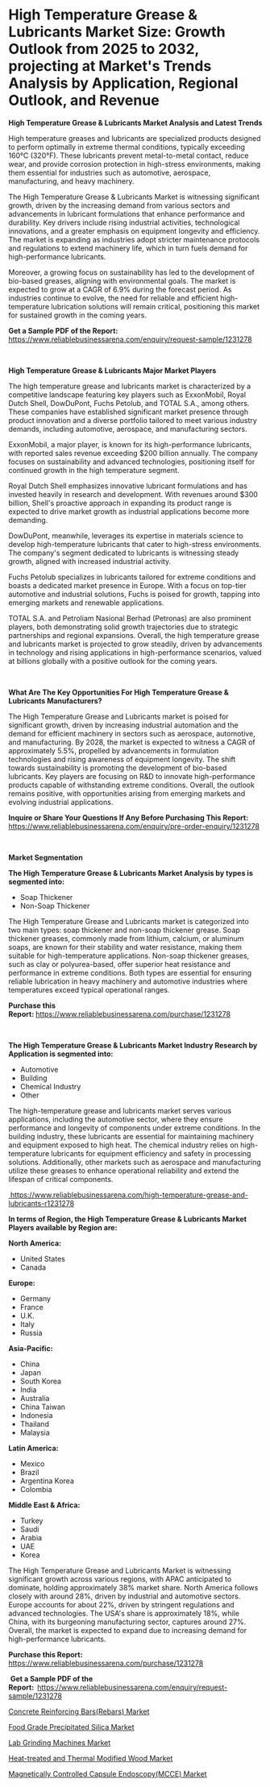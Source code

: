 <p><h1>High Temperature Grease & Lubricants Market Size: Growth Outlook from 2025 to 2032, projecting at Market's Trends Analysis by Application, Regional Outlook, and Revenue</h1></p><p><strong>High Temperature Grease & Lubricants Market Analysis and Latest Trends</strong></p>
<p><p>High temperature greases and lubricants are specialized products designed to perform optimally in extreme thermal conditions, typically exceeding 160°C (320°F). These lubricants prevent metal-to-metal contact, reduce wear, and provide corrosion protection in high-stress environments, making them essential for industries such as automotive, aerospace, manufacturing, and heavy machinery.</p><p>The High Temperature Grease & Lubricants Market is witnessing significant growth, driven by the increasing demand from various sectors and advancements in lubricant formulations that enhance performance and durability. Key drivers include rising industrial activities, technological innovations, and a greater emphasis on equipment longevity and efficiency. The market is expanding as industries adopt stricter maintenance protocols and regulations to extend machinery life, which in turn fuels demand for high-performance lubricants.</p><p>Moreover, a growing focus on sustainability has led to the development of bio-based greases, aligning with environmental goals. The market is expected to grow at a CAGR of 6.9% during the forecast period. As industries continue to evolve, the need for reliable and efficient high-temperature lubrication solutions will remain critical, positioning this market for sustained growth in the coming years.</p></p>
<p><strong>Get a Sample PDF of the Report:&nbsp;</strong> <a href="https://www.reliablebusinessarena.com/enquiry/request-sample/1231278?utm_campaign=2106&utm_medium=2&utm_source=Github&utm_content=ia&utm_term=02022025&utm_id=high-temperature-grease-lubricants">https://www.reliablebusinessarena.com/enquiry/request-sample/1231278</a></p>
<p>&nbsp;</p>
<p><strong>High Temperature Grease & Lubricants Major Market Players</strong></p>
<p><p>The high temperature grease and lubricants market is characterized by a competitive landscape featuring key players such as ExxonMobil, Royal Dutch Shell, DowDuPont, Fuchs Petolub, and TOTAL S.A., among others. These companies have established significant market presence through product innovation and a diverse portfolio tailored to meet various industry demands, including automotive, aerospace, and manufacturing sectors.</p><p>ExxonMobil, a major player, is known for its high-performance lubricants, with reported sales revenue exceeding $200 billion annually. The company focuses on sustainability and advanced technologies, positioning itself for continued growth in the high temperature segment.</p><p>Royal Dutch Shell emphasizes innovative lubricant formulations and has invested heavily in research and development. With revenues around $300 billion, Shell's proactive approach in expanding its product range is expected to drive market growth as industrial applications become more demanding.</p><p>DowDuPont, meanwhile, leverages its expertise in materials science to develop high-temperature lubricants that cater to high-stress environments. The company's segment dedicated to lubricants is witnessing steady growth, aligned with increased industrial activity.</p><p>Fuchs Petolub specializes in lubricants tailored for extreme conditions and boasts a dedicated market presence in Europe. With a focus on top-tier automotive and industrial solutions, Fuchs is poised for growth, tapping into emerging markets and renewable applications.</p><p>TOTAL S.A. and Petroliam Nasional Berhad (Petronas) are also prominent players, both demonstrating solid growth trajectories due to strategic partnerships and regional expansions. Overall, the high temperature grease and lubricants market is projected to grow steadily, driven by advancements in technology and rising applications in high-performance scenarios, valued at billions globally with a positive outlook for the coming years.</p></p>
<p>&nbsp;</p>
<p><strong>What Are The Key Opportunities For High Temperature Grease & Lubricants Manufacturers?</strong></p>
<p><p>The High Temperature Grease and Lubricants market is poised for significant growth, driven by increasing industrial automation and the demand for efficient machinery in sectors such as aerospace, automotive, and manufacturing. By 2028, the market is expected to witness a CAGR of approximately 5.5%, propelled by advancements in formulation technologies and rising awareness of equipment longevity. The shift towards sustainability is promoting the development of bio-based lubricants. Key players are focusing on R&D to innovate high-performance products capable of withstanding extreme conditions. Overall, the outlook remains positive, with opportunities arising from emerging markets and evolving industrial applications.</p></p>
<p><strong>Inquire or Share Your Questions If Any Before Purchasing This Report:</strong> <a href="https://www.reliablebusinessarena.com/enquiry/pre-order-enquiry/1231278?utm_campaign=2106&utm_medium=2&utm_source=Github&utm_content=ia&utm_term=02022025&utm_id=high-temperature-grease-lubricants">https://www.reliablebusinessarena.com/enquiry/pre-order-enquiry/1231278</a></p>
<p>&nbsp;</p>
<p><strong>Market Segmentation</strong></p>
<p><strong>The High Temperature Grease & Lubricants Market Analysis by types is segmented into:</strong></p>
<p><ul><li>Soap Thickener</li><li>Non-Soap Thickener</li></ul></p>
<p><p>The High Temperature Grease and Lubricants market is categorized into two main types: soap thickener and non-soap thickener grease. Soap thickener greases, commonly made from lithium, calcium, or aluminum soaps, are known for their stability and water resistance, making them suitable for high-temperature applications. Non-soap thickener greases, such as clay or polyurea-based, offer superior heat resistance and performance in extreme conditions. Both types are essential for ensuring reliable lubrication in heavy machinery and automotive industries where temperatures exceed typical operational ranges.</p></p>
<p><strong>Purchase this Report:&nbsp;</strong><a href="https://www.reliablebusinessarena.com/purchase/1231278?utm_campaign=2106&utm_medium=2&utm_source=Github&utm_content=ia&utm_term=02022025&utm_id=high-temperature-grease-lubricants">https://www.reliablebusinessarena.com/purchase/1231278</a></p>
<p>&nbsp;</p>
<p><strong>The High Temperature Grease & Lubricants Market Industry Research by Application is segmented into:</strong></p>
<p><ul><li>Automotive</li><li>Building</li><li>Chemical Industry</li><li>Other</li></ul></p>
<p><p>The high-temperature grease and lubricants market serves various applications, including the automotive sector, where they ensure performance and longevity of components under extreme conditions. In the building industry, these lubricants are essential for maintaining machinery and equipment exposed to high heat. The chemical industry relies on high-temperature lubricants for equipment efficiency and safety in processing solutions. Additionally, other markets such as aerospace and manufacturing utilize these greases to enhance operational reliability and extend the lifespan of critical components.</p></p>
<p><a href="https://www.reliablebusinessarena.com/high-temperature-grease-and-lubricants-r1231278?utm_campaign=2106&utm_medium=2&utm_source=Github&utm_content=ia&utm_term=02022025&utm_id=high-temperature-grease-lubricants">&nbsp;https://www.reliablebusinessarena.com/high-temperature-grease-and-lubricants-r1231278</a></p>
<p><strong>In terms of Region, the High Temperature Grease & Lubricants Market Players available by Region are:</strong></p>
<p>
    <p> <strong> North America: </strong>
        <ul>
            <li>United States</li>
            <li>Canada</li>
        </ul>
        </p> 
    <p> <strong> Europe: </strong>
        <ul>
            <li>Germany</li>
            <li>France</li>
            <li>U.K.</li>
            <li>Italy</li>
            <li>Russia</li>
        </ul>
        </p> 
    <p> <strong> Asia-Pacific: </strong>
        <ul>
            <li>China</li>
            <li>Japan</li>
            <li>South Korea</li>
            <li>India</li>
            <li>Australia</li>
            <li>China Taiwan</li>
            <li>Indonesia</li>
            <li>Thailand</li>
            <li>Malaysia</li>
        </ul>
        </p> 
    <p> <strong> Latin America: </strong>
        <ul>
            <li>Mexico</li>
            <li>Brazil</li>
            <li>Argentina Korea</li>
            <li>Colombia</li>
        </ul>
        </p> 
    <p> <strong> Middle East & Africa: </strong>
        <ul>
            <li>Turkey</li>
            <li>Saudi</li>
            <li>Arabia</li>
            <li>UAE</li>
            <li>Korea</li>
        </ul>
    </p>
    </p>
<p><p>The High Temperature Grease and Lubricants Market is witnessing significant growth across various regions, with APAC anticipated to dominate, holding approximately 38% market share. North America follows closely with around 28%, driven by industrial and automotive sectors. Europe accounts for about 22%, driven by stringent regulations and advanced technologies. The USA's share is approximately 18%, while China, with its burgeoning manufacturing sector, captures around 27%. Overall, the market is expected to expand due to increasing demand for high-performance lubricants.</p></p>
<p><strong>Purchase this Report: </strong><a href="https://www.reliablebusinessarena.com/purchase/1231278?utm_campaign=2106&utm_medium=2&utm_source=Github&utm_content=ia&utm_term=02022025&utm_id=high-temperature-grease-lubricants">https://www.reliablebusinessarena.com/purchase/1231278</a></p>
<p>&nbsp;<strong>Get a Sample PDF of the Report:&nbsp;&nbsp;</strong><a href="https://www.reliablebusinessarena.com/enquiry/request-sample/1231278?utm_campaign=2106&utm_medium=2&utm_source=Github&utm_content=ia&utm_term=02022025&utm_id=high-temperature-grease-lubricants">https://www.reliablebusinessarena.com/enquiry/request-sample/1231278</a></p>
<p><strong></strong></p>
<p><p><a href="https://www.linkedin.com/pulse/concrete-reinforcing-barsrebars-market-analysis-highlights-3kaif?utm_campaign=2106&utm_medium=2&utm_source=Github&utm_content=ia&utm_term=02022025&utm_id=high-temperature-grease-lubricants">Concrete Reinforcing Bars(Rebars) Market</a></p><p><a href="https://www.linkedin.com/pulse/market-demand-revenue-food-grade-precipitated-silica-89-fzwcf?utm_campaign=2106&utm_medium=2&utm_source=Github&utm_content=ia&utm_term=02022025&utm_id=high-temperature-grease-lubricants">Food Grade Precipitated Silica Market</a></p><p><a href="https://www.linkedin.com/pulse/factors-affecting-lab-grinding-machinesmarket-growth-rate-rrsmf?utm_campaign=2106&utm_medium=2&utm_source=Github&utm_content=ia&utm_term=02022025&utm_id=high-temperature-grease-lubricants">Lab Grinding Machines Market</a></p><p><a href="https://www.linkedin.com/pulse/comprehensive-analysis-heat-treated-thermal-modified-wood-m0iof?utm_campaign=2106&utm_medium=2&utm_source=Github&utm_content=ia&utm_term=02022025&utm_id=high-temperature-grease-lubricants">Heat-treated and Thermal Modified Wood Market</a></p><p><a href="https://www.linkedin.com/pulse/future-outlook-magnetically-controlled-capsule-endoscopymcce-sx5sf?utm_campaign=2106&utm_medium=2&utm_source=Github&utm_content=ia&utm_term=02022025&utm_id=high-temperature-grease-lubricants">Magnetically Controlled Capsule Endoscopy(MCCE) Market</a></p></p>